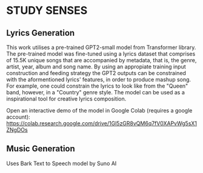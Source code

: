 # STUDY SENSES 

## Lyrics Generation

This work utilises a pre-trained GPT2-small model from Transformer library. The pre-trained model was fine-tuned using a lyrics dataset that comprises of 15.5K unique songs that are accompanied by metadata, that is, the genre, artist, year, album and song name. By using an appropiate training input construction and feeding strategy the GPT2 outputs can be constrained with the aformentioned lyrics' features, in order to produce mashup song. For example, one could constrain the lyrics to look like from the "Queen" band, however, in a "Country" genre style. The model can be used as a inspirational tool for creative lyrics composition.

Open an interactive demo of the model in Google Colab (requires a google account): https://colab.research.google.com/drive/1Gl5zGR8vQM6q7fV0XAPvWg5sX1ZNgDOs 

## Music Generation

Uses Bark Text to Speech model by Suno AI




